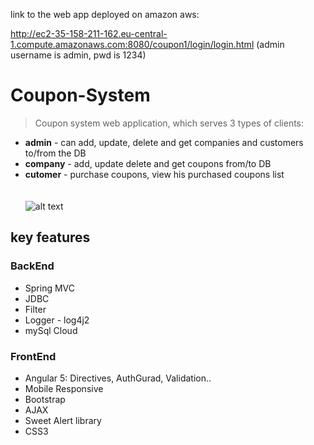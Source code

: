 link to the web app deployed on amazon aws:

http://ec2-35-158-211-162.eu-central-1.compute.amazonaws.com:8080/coupon1/login/login.html
(admin username is admin, pwd is 1234)
# Coupon-System
>Coupon system web application, which serves 3 types of clients:
- **admin** - can add, update, delete and get companies and customers to/from the DB
- **company** - add, update delete and get coupons from/to DB
- **cutomer** - purchase coupons, view his purchased coupons list<br><br><br>
![alt text](https://media.giphy.com/media/l0HU3izAAQJzXOzTy/giphy.gif)
## key features
### BackEnd
- Spring MVC
- JDBC
- Filter
- Logger - log4j2
- mySql Cloud

### FrontEnd
- Angular 5: Directives, AuthGurad, Validation..
- Mobile Responsive
- Bootstrap
- AJAX
- Sweet Alert library
- CSS3

